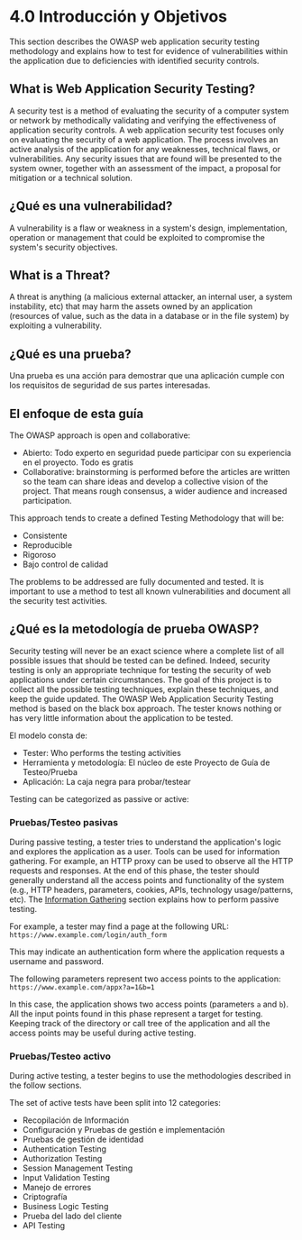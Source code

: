 # 4.0 Introducción y Objetivos

This section describes the OWASP web application security testing methodology and explains how to test for evidence of vulnerabilities within the application due to deficiencies with identified security controls.

## What is Web Application Security Testing?

A security test is a method of evaluating the security of a computer system or network by methodically validating and verifying the effectiveness of application security controls. A web application security test focuses only on evaluating the security of a web application. The process involves an active analysis of the application for any weaknesses, technical flaws, or vulnerabilities. Any security issues that are found will be presented to the system owner, together with an assessment of the impact, a proposal for mitigation or a technical solution.

## ¿Qué es una vulnerabilidad?

A vulnerability is a flaw or weakness in a system's design, implementation, operation or management that could be exploited to compromise the system's security objectives.

## What is a Threat?

A threat is anything (a malicious external attacker, an internal user, a system instability, etc) that may harm the assets owned by an application (resources of value, such as the data in a database or in the file system) by exploiting a vulnerability.

## ¿Qué es una prueba?

Una prueba es una acción para demostrar que una aplicación cumple con los requisitos de seguridad de sus partes interesadas.

## El enfoque de esta guía

The OWASP approach is open and collaborative:

- Abierto: Todo experto en seguridad puede participar con su experiencia en el proyecto. Todo es gratis
- Collaborative: brainstorming is performed before the articles are written so the team can share ideas and develop a collective vision of the project. That means rough consensus, a wider audience and increased participation.

This approach tends to create a defined Testing Methodology that will be:

- Consistente
- Reproducible
- Rigoroso
- Bajo control de calidad

The problems to be addressed are fully documented and tested. It is important to use a method to test all known vulnerabilities and document all the security test activities.

## ¿Qué es la metodología de prueba OWASP?

Security testing will never be an exact science where a complete list of all possible issues that should be tested can be defined. Indeed, security testing is only an appropriate technique for testing the security of web applications under certain circumstances. The goal of this project is to collect all the possible testing techniques, explain these techniques, and keep the guide updated. The OWASP Web Application Security Testing method is based on the black box approach. The tester knows nothing or has very little information about the application to be tested.

El modelo consta de:

- Tester: Who performs the testing activities
- Herramienta y metodología: El núcleo de este Proyecto de Guía de Testeo/Prueba
- Aplicación: La caja negra para probar/testear

Testing can be categorized as passive or active:

### Pruebas/Testeo pasivas

During passive testing, a tester tries to understand the application's logic and explores the application as a user. Tools can be used for information gathering. For example, an HTTP proxy can be used to observe all the HTTP requests and responses. At the end of this phase, the tester should generally understand all the access points and functionality of the system (e.g., HTTP headers, parameters, cookies, APIs, technology usage/patterns, etc). The [Information Gathering](../01-Information_Gathering/README.md) section explains how to perform passive testing.

For example, a tester may find a page at the following URL: `https://www.example.com/login/auth_form`

This may indicate an authentication form where the application requests a username and password.

The following parameters represent two access points to the application: `https://www.example.com/appx?a=1&b=1`

In this case, the application shows two access points (parameters `a` and `b`). All the input points found in this phase represent a target for testing. Keeping track of the directory or call tree of the application and all the access points may be useful during active testing.

### Pruebas/Testeo activo

During active testing, a tester begins to use the methodologies described in the follow sections.

The set of active tests have been split into 12 categories:

- Recopilación de Información
- Configuración y Pruebas de gestión e implementación
- Pruebas de gestión de identidad
- Authentication Testing
- Authorization Testing
- Session Management Testing
- Input Validation Testing
- Manejo de errores
- Criptografía
- Business Logic Testing
- Prueba del lado del cliente
- API Testing

